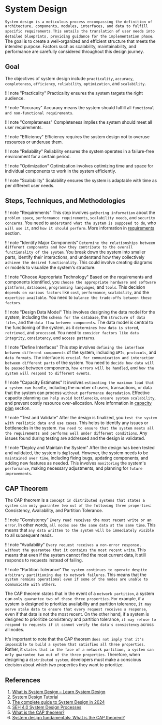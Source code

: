 # System Design

`System design is a meticulous process encompassing the definition of architecture, components, modules, interfaces, and data to fulfill specific requirements`. `This entails the translation of user needs into detailed blueprints, providing guidance for the implementation phase`. The goal is to create a well-organized and efficient structure that meets the intended purpose. Factors such as scalability, maintainability, and performance are carefully considered throughout this design journey.

## Goal

The objectives of system design include `practicality`, `accuracy`, `completeness`, `efficiency`, `reliability`, `optimization`, and `scalability`.

!!! note "Practicality"
    Practicality ensures the system targets the right audience.

!!! note "Accuracy"
    Accuracy means the system should fulfill all `functional and non-functional requirements`.

!!! note "Completeness"
    Completeness implies the system should meet all user requirements.

!!! note "Efficiency"
    Efficiency requires the system design not to overuse resources or underuse them.

!!! note "Reliability"
    Reliability ensures the system operates in a failure-free environment for a certain period.

!!! note "Optimization"
    Optimization involves optimizing time and space for individual components to work in the system efficiently.

!!! note "Scalability"
    Scalability ensures the system is adaptable with time as per different user needs.

## Steps, Techniques, and Methodologies

!!! note "Requirements"
    This step involves `gathering information` about the `problem space`, `performance requirements`, `scalability needs`, and `security concerns`. You need to `understand what the system is supposed to do`, who `will use it`, and `how it should perform`. More information in [requirements](requirements.md#requirements) section.

!!! note "Identify Major Components"
    `Determine the relationships between different components and how they contribute to the overall functionality of the system`. You break down the system into smaller parts, identify their interactions, and understand how they collectively `achieve the desired functionality`. This could involve creating diagrams or models to visualize the system's structure.

!!! note "Choose Appropriate Technology"
    Based on the requirements and components identified, you `choose the appropriate hardware and software platforms`, `databases`, `programming languages`, and `tools`. This decision `depends on various factors` like `cost`, `performance`, `scalability`, and the `expertise available`. You need to `balance the trade-offs between these factors`.

!!! note "Design Data Model"
    This involves designing the data model for the system, including the `schema for the database`, the `structure of data files`, and the `data flow between components`. The data model is central to the functioning of the system, as it `determines how data is stored`, `retrieved`, and `processed`. You need to `consider factors like data integrity`, `consistency`, and `access patterns`.

!!! note "Define Interfaces"
    This step involves `defining the interface between different components` of the system, including `APIs`, `protocols`, and `data formats`. The interface is `crucial for communication and interaction between different parts` of the system. You need to `decide how data will be passed` between components, `how errors will be handled`, and `how the system will respond to different events`.

!!! note "Capacity Estimates"
    It involves `estimating the maximum load that a system can handle`, including the number of users, transactions, or data that the system can process `without performance degradation`. Effective capacity planning `can help avoid bottlenecks`, `ensure system scalability`, and prevent costly resource over-allocation. More information in [capacity plan](capacity_plan.md#capacity-plan) section.

!!! note "Test and Validate"
    After the design is finalized, you `test the system with realistic data and use cases`. This helps to identify any issues or bottlenecks in the system. `You need to ensure that the system meets all the requirements and performs well under different conditions`. Any issues found during testing are addressed and the design is validated.

!!! note "Deploy and Maintain the System"
    After the design has been tested and validated, the system is `deployed`. However, the system needs to be `maintained over time`, including fixing bugs, updating components, and adding new features as needed. This involves `monitoring` the system's `performance`, making necessary adjustments, and planning for `future improvements`.

## CAP Theorem

The CAP theorem is a `concept in distributed systems that states a system can only guarantee two out of the following three properties`: Consistency, Availability, and Partition Tolerance.

!!! note "Consistency"
    `Every read receives the most recent write or an error`. In other words, `all nodes see the same data at the same time`. This means that `any data written to the system will be immediately visible` to all subsequent reads.

!!! note "Availability"
    `Every request receives a non-error response, without the guarantee that it contains the most recent write`. This means that even if the system cannot find the most current data, it still responds to requests instead of failing.

!!! note "Partition Tolerance"
    `The system continues to operate despite arbitrary partitioning due to network failures`. This means that the `system remains operational even if some of the nodes are unable to communicate with others`.

The CAP theorem states that in the event of a `network partition`, a system can `only guarantee two of these three properties`. For example, if a system is designed to prioritize availability and partition tolerance, `it may serve stale data to ensure that every request receives a response`, even if that data is not the most recent. On the other hand, if a system is designed to prioritize consistency and partition tolerance, `it may refuse to respond to requests if it cannot verify the data's consistency` across all nodes.

It's important to note that the CAP theorem `does not imply that it's impossible to build a system that satisfies all three properties`. Rather, it `states that in the face of a network partition, a system can only guarantee two out of the three properties`. Therefore, when designing a `distributed system`, developers must make a conscious decision about which two properties they want to prioritize.

<!-- 
- System Design prática:
    - Chekcar Ponto único de falha
    - Lentidão no sistema
    - Garantir escalabilidade
    - Garantir performance
    - https://nealford.com/katas/list.html
    - https://www.architecturalkatas.com/index.html
-->

## References

1. [What is System Design – Learn System Design](https://www.geeksforgeeks.org/what-is-system-design-learn-system-design/)
1. [System Design Tutorial](https://www.geeksforgeeks.org/system-design-tutorial/)
1. [The complete guide to System Design in 2024](https://www.educative.io/blog/complete-guide-to-system-design)
1. [SEH 4.0 System Design Processes](https://www.nasa.gov/reference/4-0-system-design-processes/)
1. [What is the CAP theorem?](https://www.ibm.com/topics/cap-theorem)
1. [System design fundamentals: What is the CAP theorem?](https://www.educative.io/blog/what-is-cap-theorem)

<!-- https://www.phind.com/search?cache=dpyqfx0bzr047uhi0dllwnwk -->